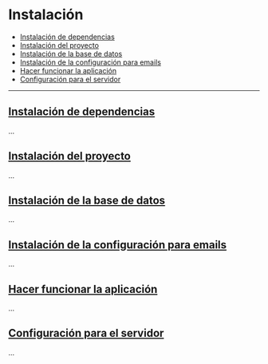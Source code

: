 # Instalación

- [Instalación de dependencias](/{{route}}/{{version}}/installation#install)
- [Instalación del proyecto](/{{route}}/{{version}}/installation#setup-project)
- [Instalación de la base de datos](/{{route}}/{{version}}/installation#setup-database)
- [Instalación de la configuración para emails](/{{route}}/{{version}}/installation#setup-email)
- [Hacer funcionar la aplicación](/{{route}}/{{version}}/installation#run-app)
- [Configuración para el servidor](/{{route}}/{{version}}/installation#conf-server)

---


<a name="install"></a>
## [Instalación de dependencias](/{{route}}/{{version}}/installation#install)
...

<a name="setup-project"></a>
## [Instalación del proyecto](/{{route}}/{{version}}/installation#setup-project)
...


<a name="setup-database"></a>
## [Instalación de la base de datos](/{{route}}/{{version}}/installation#setup-database)
...


<a name="setup-email"></a>
## [Instalación de la configuración para emails](/{{route}}/{{version}}/installation#setup-email)
...


<a name="run-app"></a>
## [Hacer funcionar la aplicación](/{{route}}/{{version}}/installation#run-app)
...


<a name="conf-server"></a>
## [Configuración para el servidor](/{{route}}/{{version}}/installation#conf-server)
...
